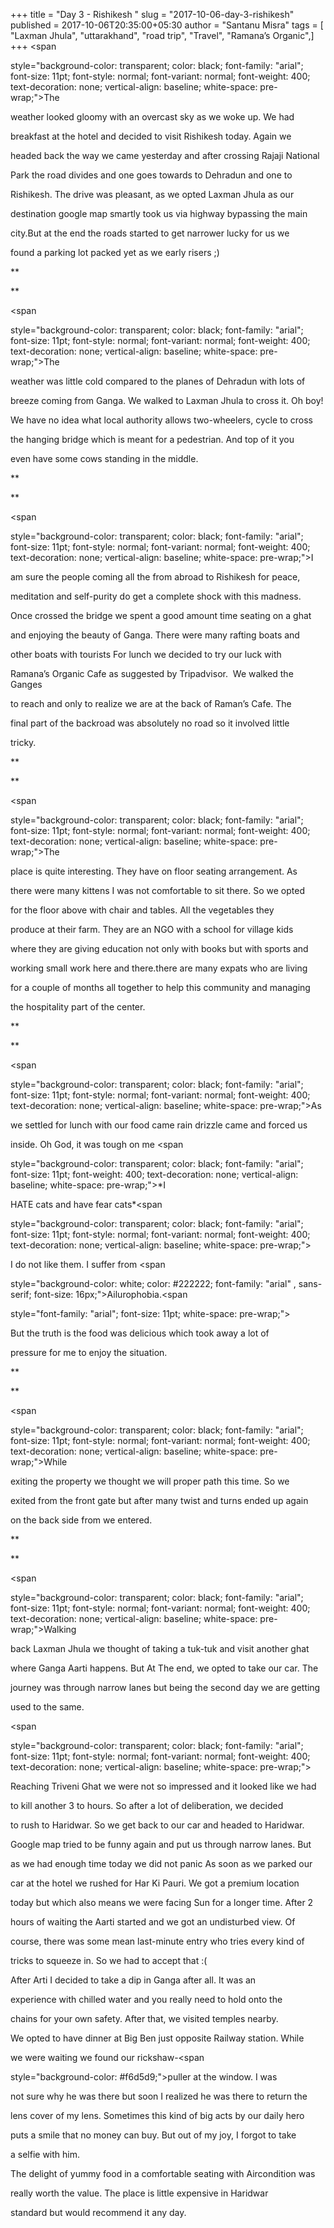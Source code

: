 +++
title = "Day 3 - Rishikesh "
slug = "2017-10-06-day-3-rishikesh"
published = 2017-10-06T20:35:00+05:30
author = "Santanu Misra"
tags = [ "Laxman Jhula", "uttarakhand", "road trip", "Travel", "Ramana’s Organic",]
+++
<span
style="background-color: transparent; color: black; font-family: &quot;arial&quot;; font-size: 11pt; font-style: normal; font-variant: normal; font-weight: 400; text-decoration: none; vertical-align: baseline; white-space: pre-wrap;">The
weather looked gloomy with an overcast sky as we woke up. We had
breakfast at the hotel and decided to visit Rishikesh today. Again we
headed back the way we came yesterday and after crossing Rajaji National
Park the road divides and one goes towards to Dehradun and one to
Rishikesh. The drive was pleasant, as we opted Laxman Jhula as our
destination google map smartly took us via highway bypassing the main
city.But at the end the roads started to get narrower lucky for us we
found a parking lot packed yet as we early risers ;)</span>

**  
**

<span
style="background-color: transparent; color: black; font-family: &quot;arial&quot;; font-size: 11pt; font-style: normal; font-variant: normal; font-weight: 400; text-decoration: none; vertical-align: baseline; white-space: pre-wrap;">The
weather was little cold compared to the planes of Dehradun with lots of
breeze coming from Ganga. We walked to Laxman Jhula to cross it. Oh boy!
We have no idea what local authority allows two-wheelers, cycle to cross
the hanging bridge which is meant for a pedestrian. And top of it you
even have some cows standing in the middle. </span>

**  
**

<span
style="background-color: transparent; color: black; font-family: &quot;arial&quot;; font-size: 11pt; font-style: normal; font-variant: normal; font-weight: 400; text-decoration: none; vertical-align: baseline; white-space: pre-wrap;">I
am sure the people coming all the from abroad to Rishikesh for peace,
meditation and self-purity do get a complete shock with this madness.
Once crossed the bridge we spent a good amount time seating on a ghat
and enjoying the beauty of Ganga. There were many rafting boats and
other boats with tourists For lunch we decided to try our luck with
Ramana’s Organic Cafe as suggested by Tripadvisor.  We walked the Ganges
to reach and only to realize we are at the back of Raman’s Cafe. The
final part of the backroad was absolutely no road so it involved little
tricky.</span>

**  
**

<span
style="background-color: transparent; color: black; font-family: &quot;arial&quot;; font-size: 11pt; font-style: normal; font-variant: normal; font-weight: 400; text-decoration: none; vertical-align: baseline; white-space: pre-wrap;">The
place is quite interesting. They have on floor seating arrangement. As
there were many kittens I was not comfortable to sit there. So we opted
for the floor above with chair and tables. All the vegetables they
produce at their farm. They are an NGO with a school for village kids
where they are giving education not only with books but with sports and
working small work here and there.there are many expats who are living
for a couple of months all together to help this community and managing
the hospitality part of the center. </span>

**  
**

<span
style="background-color: transparent; color: black; font-family: &quot;arial&quot;; font-size: 11pt; font-style: normal; font-variant: normal; font-weight: 400; text-decoration: none; vertical-align: baseline; white-space: pre-wrap;">As
we settled for lunch with our food came rain drizzle came and forced us
inside. Oh God, it was tough on me </span><span
style="background-color: transparent; color: black; font-family: &quot;arial&quot;; font-size: 11pt; font-weight: 400; text-decoration: none; vertical-align: baseline; white-space: pre-wrap;">*I
HATE cats and have fear cats*</span><span
style="background-color: transparent; color: black; font-family: &quot;arial&quot;; font-size: 11pt; font-style: normal; font-variant: normal; font-weight: 400; text-decoration: none; vertical-align: baseline; white-space: pre-wrap;">
I do not like them. I suffer from </span><span
style="background-color: white; color: #222222; font-family: &quot;arial&quot; , sans-serif; font-size: 16px;">Ailurophobia.</span><span
style="font-family: &quot;arial&quot;; font-size: 11pt; white-space: pre-wrap;">
But the truth is the food was delicious which took away a lot of
pressure for me to enjoy the situation.</span>

**  
**

<span
style="background-color: transparent; color: black; font-family: &quot;arial&quot;; font-size: 11pt; font-style: normal; font-variant: normal; font-weight: 400; text-decoration: none; vertical-align: baseline; white-space: pre-wrap;">While
exiting the property we thought we will proper path this time. So we
exited from the front gate but after many twist and turns ended up again
on the back side from we entered. </span>

**  
**

<span
style="background-color: transparent; color: black; font-family: &quot;arial&quot;; font-size: 11pt; font-style: normal; font-variant: normal; font-weight: 400; text-decoration: none; vertical-align: baseline; white-space: pre-wrap;">Walking
back Laxman Jhula we thought of taking a tuk-tuk and visit another ghat
where Ganga Aarti happens. But At The end, we opted to take our car. The
journey was through narrow lanes but being the second day we are getting
used to the same.</span>

<span
style="background-color: transparent; color: black; font-family: &quot;arial&quot;; font-size: 11pt; font-style: normal; font-variant: normal; font-weight: 400; text-decoration: none; vertical-align: baseline; white-space: pre-wrap;">  
</span>

Reaching Triveni Ghat we were not so impressed and it looked like we had
to kill another 3 to hours. So after a lot of deliberation, we decided
to rush to Haridwar. So we get back to our car and headed to Haridwar.
Google map tried to be funny again and put us through narrow lanes. But
as we had enough time today we did not panic As soon as we parked our
car at the hotel we rushed for Har Ki Pauri. We got a premium location
today but which also means we were facing Sun for a longer time. After 2
hours of waiting the Aarti started and we got an undisturbed view. Of
course, there was some mean last-minute entry who tries every kind of
tricks to squeeze in. So we had to accept that :(  

  

After Arti I decided to take a dip in Ganga after all. It was an
experience with chilled water and you really need to hold onto the
chains for your own safety. After that, we visited temples nearby.

  

We opted to have dinner at Big Ben just opposite Railway station. While
we were waiting we found our rickshaw-<span
style="background-color: #f6d5d9;">puller </span>at the window. I was
not sure why he was there but soon I realized he was there to return the
lens cover of my lens. Sometimes this kind of big acts by our daily hero
puts a smile that no money can buy. But out of my joy, I forgot to take
a selfie with him. 

  

The delight of yummy food in a comfortable seating with Aircondition was
really worth the value. The place is little expensive in Haridwar
standard but would recommend it any day.
